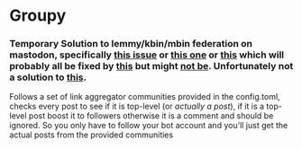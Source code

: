 # Groupy
### Temporary Solution to lemmy/kbin/mbin federation on mastodon, specifically [this issue](https://github.com/LemmyNet/lemmy/issues/2606) or [this one](https://github.com/LemmyNet/lemmy/issues/2224) or [this](https://github.com/mastodon/mastodon/issues/18069) which will probably all be fixed by [this](https://github.com/mastodon/mastodon/pull/19059) but might [not be](https://github.com/mastodon/mastodon/issues/18069#issuecomment-1717307256). Unfortunately not a solution to [this](https://github.com/mastodon/mastodon/issues/17003).

Follows a set of link aggregator communities provided in the config.toml, checks every post to see if it is top-level (or *actually a post*), if it is a top-level post boost it to followers otherwise it is a comment and should be ignored. So you only have to follow your bot account and you'll just get the actual posts from the provided communities
